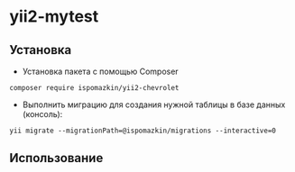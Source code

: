 yii2-mytest
=================



Установка
------------------
* Установка пакета с помощью Composer
```
composer require ispomazkin/yii2-chevrolet
```

* Выполнить миграцию для создания нужной таблицы в базе данных (консоль):
```
yii migrate --migrationPath=@ispomazkin/migrations --interactive=0
```

Использование
------------------

